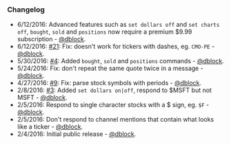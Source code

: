 ### Changelog

* 6/12/2016: Advanced features such as `set dollars off` and `set charts off`, `bought`, `sold` and `positions` now require a premium $9.99 subscription - [@dblock](https://github.com/dblock).
* 6/12/2016: [#21](https://github.com/dblock/slack-market/issues/21): Fix: doesn't work for tickers with dashes, eg. `CMO-PE` - [@dblock](https://github.com/dblock).
* 5/30/2016: [#4](https://github.com/dblock/slack-market/issues/4): Added `bought`, `sold` and `positions` commands - [@dblock](https://github.com/dblock).
* 5/24/2016: Fix: don't repeat the same quote twice in a message - [@dblock](https://github.com/dblock).
* 4/27/2016: [#9](https://github.com/dblock/slack-market/issues/9): Fix: parse stock symbols with periods - [@dblock](https://github.com/dblock).
* 2/8/2016: [#3](https://github.com/dblock/slack-market/issues/3): Added `set dollars on|off`, respond to $MSFT but not MSFT - [@dblock](https://github.com/dblock).
* 2/5/2016: Respond to single character stocks with a $ sign, eg. `$F` - [@dblock](https://github.com/dblock).
* 2/5/2016: Don't respond to channel mentions that contain what looks like a ticker - [@dblock](https://github.com/dblock).
* 2/4/2016: Initial public release - [@dblock](https://github.com/dblock).
